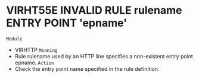 # VIRHT55E INVALID RULE rulename ENTRY POINT 'epname'
`Module`
- VIRHTTP
`Meaning`
- Rule rulename used by an HTTP line specifies a non-existent entry point epname.
`Action`
- Check the entry point name specified in the rule definition.
